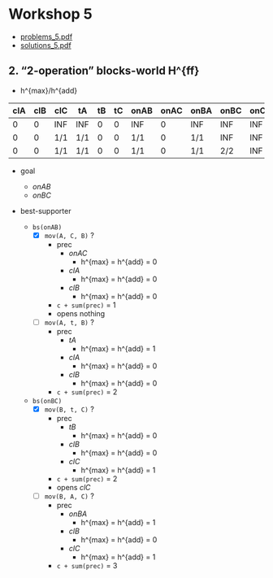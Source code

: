 # Workshop 5

+ [problems_5.pdf](https://github.com/ChrisLinn/comp90054-cheat/blob/master/workshops/5/problems_5.pdf)
+ [solutions_5.pdf](https://github.com/ChrisLinn/comp90054-cheat/blob/master/workshops/5/solutions_5.pdf)

## 2. “2-operation” blocks-world H^{ff}

+ h^{max}/h^{add}

| clA | clB | clC | tA  | tB  | tC  | onAB | onAC | onBA | onBC | onCA | onCB |
| -   | -   | -   | -   | -   | -   | -    | -    | -    | -    | -    | -    |
| 0   | 0   | INF | INF | 0   | 0   | INF  | 0    | INF  | INF  | INF  | INF  |
| 0   | 0   | 1/1 | 1/1 | 0   | 0   | 1/1  | 0    | 1/1  | INF  | INF  | INF  |
| 0   | 0   | 1/1 | 1/1 | 0   | 0   | 1/1  | 0    | 1/1  | 2/2  | INF  | INF  |

+ goal
    * _onAB_
    * _onBC_

+ best-supporter
    * `bs(onAB)`
        - [x] `mov(A, C, B)` ?
            + prec
                * _onAC_
                    - h^{max} = h^{add} = 0
                * _clA_
                    - h^{max} = h^{add} = 0
                * _clB_
                    - h^{max} = h^{add} = 0
            + `c + sum(prec)` = 1
            * opens nothing
        - [ ] `mov(A, t, B)` ?
            + prec
                * _tA_
                    - h^{max} = h^{add} = 1
                * _clA_
                    - h^{max} = h^{add} = 0
                * _clB_
                    - h^{max} = h^{add} = 0
            + `c + sum(prec)` = 2
    * `bs(onBC)`
        - [x] `mov(B, t, C)` ?
            + prec
                * _tB_
                    - h^{max} = h^{add} = 0
                * _clB_
                    - h^{max} = h^{add} = 0
                * _clC_
                    - h^{max} = h^{add} = 1
            + `c + sum(prec)` = 2
            * opens _clC_
        - [ ] `mov(B, A, C)` ?
            + prec
                * _onBA_
                    - h^{max} = h^{add} = 1
                * _clB_
                    - h^{max} = h^{add} = 0
                * _clC_
                    - h^{max} = h^{add} = 1
            + `c + sum(prec)` = 3
